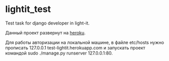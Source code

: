 # lightit_test
Test task for django developer in light-it.

Данный проект развернут на [heroku](https://test-lightit.herokuapp.com/).

Для работы авторизации на локальной машине, в файле etc/hosts нужно прописать 127.0.0.1 test-lightit.herokuapp.com  и запускать проект командой sudo ./manage.py runserver 127.0.0.1:80.
